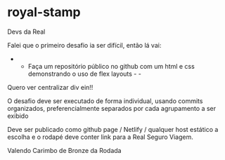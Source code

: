 # royal-stamp

Devs da Real

Falei que o primeiro desafio ia ser difícil, então lá vai:

- - Faça um repositório público no github com um html e css demonstrando o uso de flex layouts  - - 

Quero ver centralizar div ein!!  

O desafio deve ser executado de forma individual, usando commits organizados, preferencialmente separados por cada agrupamento a ser exibido

Deve ser publicado como github page / Netlify / qualquer host estático a escolha e o rodapé deve conter link para a Real Seguro Viagem.

Valendo Carimbo de Bronze da Rodada
